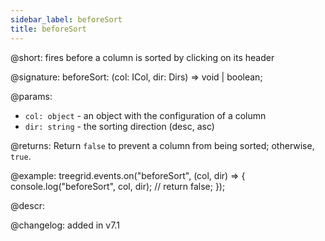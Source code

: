 ```yaml
---
sidebar_label: beforeSort
title: beforeSort
---   
```


@short: fires before a column is sorted by clicking on its header

@signature: beforeSort: (col: ICol, dir: Dirs) => void | boolean;

@params:
- `col: object` - an object with the configuration of a column
- `dir: string` - the sorting direction (desc, asc)

@returns:
Return `false` to prevent a column from being sorted; otherwise, `true`.

@example:
treegrid.events.on("beforeSort", (col, dir) => {
	console.log("beforeSort", col, dir);
	// return false;
});

@descr:

@changelog: added in v7.1

[comment]: # (@relatedapi: treegrid/api/treegrid_aftersort_event.md)
